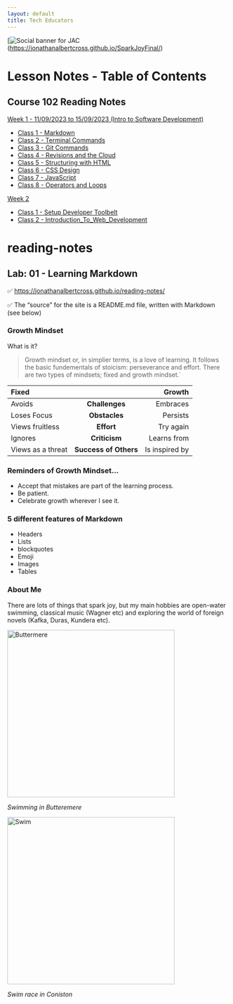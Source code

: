```yaml
---
layout: default
title: Tech Educators
---
```


[![Social banner for JAC](https://jonathanalbertcross.github.io/SparkJoyFinal/)(https://jonathanalbertcross.github.io/SparkJoyFinal/)

# Lesson Notes - Table of Contents

## Course 102 Reading Notes

[Week 1 - 11/09/2023 to 15/09/2023 (Intro to Software Development)
](#102)

- [Class 1 - Markdown](#102/class-01.md)
- [Class 2 - Terminal Commands](#102/class-02.md)
- [Class 3 - Git Commands](#102/class-03.md)
- [Class 4 - Revisions and the Cloud](#102/class-04.md)
- [Class 5 - Structuring with HTML](#102/class-05.md)
- [Class 6 - CSS Design](#102/class-06.md)
- [Class 7 - JavaScript](#102/class-07.md)
- [Class 8 - Operators and Loops](#102/class-08.md)

[Week 2](#201)
- [Class 1 - Setup Developer Toolbelt](#102/class-02.md)
- [Class 2 - Introduction_To_Web_Development](#102/02_Introduction_To_Web_Development.md)
  
# reading-notes 
## Lab: 01 - Learning Markdown

✅ https://jonathanalbertcross.github.io/reading-notes/

✅ The “source” for the site is a README.md file, written with Markdown (see below)

### **Growth Mindset**
What is it?

> Growth mindset or, in simplier terms, is a love of learning. It follows the basic fundementals of stoicism: perseverance and effort. There are two types of mindsets; fixed and growth mindset.`

| Fixed          |  | Growth |
|:--- | :----:  |---:|
| Avoids      | **Challenges**  |Embraces    |
| Loses Focus |**Obstacles**    |Persists     |
| Views fruitless   |**Effort**  |Try again    |
| Ignores   |**Criticism**      |Learns from      |
| Views as a threat   |**Success of Others**      |Is inspired by       |

### **Reminders of Growth Mindset**...

- Accept that mistakes are part of the learning process.
- Be patient.
- Celebrate growth wherever I see it.

### **5 different features of Markdown**
- Headers
- Lists
- blockquotes
- Emoji
- Images
- Tables

###  **About Me**
There are lots of things that spark joy, but my main hobbies are open-water swimming, classical music (Wagner etc) and exploring the world of foreign novels (Kafka, Duras, Kundera etc). 

<img width="381" alt="Buttermere" src="https://github.com/JonathanAlbertCross/reading-notes/assets/118997615/932dbb47-8f40-46f3-a183-826b403eac3c">

*Swimming in Butteremere*

<img width="381" alt="Swim" src="https://i.ibb.co/93W8sY4/Col-Coniston-Epic02703.jpg" border="0">

*Swim race in Coniston*


